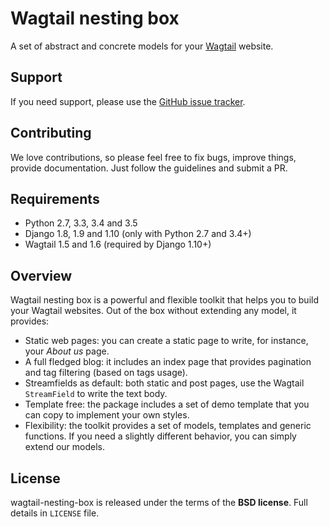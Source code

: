 # Wagtail nesting box

A set of abstract and concrete models for your [Wagtail][1] website.

## Support

If you need support, please use the [GitHub issue tracker][2].

## Contributing

We love contributions, so please feel free to fix bugs, improve things, provide documentation.
Just follow the guidelines and submit a PR.

## Requirements

* Python 2.7, 3.3, 3.4 and 3.5
* Django 1.8, 1.9 and 1.10 (only with Python 2.7 and 3.4+)
* Wagtail 1.5 and 1.6 (required by Django 1.10+)

## Overview

Wagtail nesting box is a powerful and flexible toolkit that helps you to build your Wagtail
websites. Out of the box without extending any model, it provides:

* Static web pages: you can create a static page to write, for instance, your *About us* page.
* A full fledged blog: it includes an index page that provides pagination and tag filtering (based
  on tags usage).
* Streamfields as default: both static and post pages, use the Wagtail ``StreamField`` to
  write the text body.
* Template free: the package includes a set of demo template that you can copy to implement your
  own styles.
* Flexibility: the toolkit provides a set of models, templates and generic functions. If you need
  a slightly different behavior, you can simply extend our models.

## License

wagtail-nesting-box is released under the terms of the **BSD license**. Full details in ``LICENSE`` file.

[1]: https://wagtail.io/
[2]: https://github.com/palazzem/wagtail-nesting-box/issues
